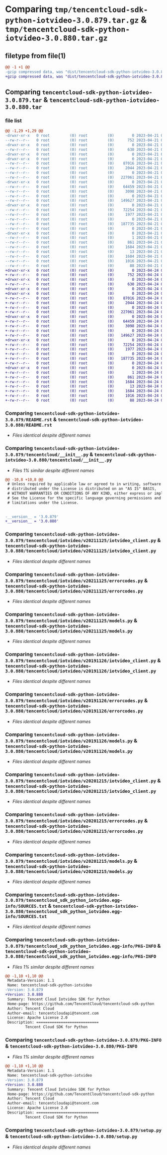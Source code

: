 # Comparing `tmp/tencentcloud-sdk-python-iotvideo-3.0.879.tar.gz` & `tmp/tencentcloud-sdk-python-iotvideo-3.0.880.tar.gz`

## filetype from file(1)

```diff
@@ -1 +1 @@
-gzip compressed data, was "dist/tencentcloud-sdk-python-iotvideo-3.0.879.tar", last modified: Fri Apr 21 00:47:52 2023, max compression
+gzip compressed data, was "dist/tencentcloud-sdk-python-iotvideo-3.0.880.tar", last modified: Mon Apr 24 03:12:06 2023, max compression
```

## Comparing `tencentcloud-sdk-python-iotvideo-3.0.879.tar` & `tencentcloud-sdk-python-iotvideo-3.0.880.tar`

### file list

```diff
@@ -1,29 +1,29 @@
-drwxr-xr-x   0 root         (0) root         (0)        0 2023-04-21 00:47:52.000000 tencentcloud-sdk-python-iotvideo-3.0.879/
--rw-r--r--   0 root         (0) root         (0)      752 2023-04-21 00:47:52.000000 tencentcloud-sdk-python-iotvideo-3.0.879/README.rst
-drwxr-xr-x   0 root         (0) root         (0)        0 2023-04-21 00:47:52.000000 tencentcloud-sdk-python-iotvideo-3.0.879/tencentcloud/
--rw-r--r--   0 root         (0) root         (0)      630 2023-04-21 00:47:52.000000 tencentcloud-sdk-python-iotvideo-3.0.879/tencentcloud/__init__.py
-drwxr-xr-x   0 root         (0) root         (0)        0 2023-04-21 00:47:52.000000 tencentcloud-sdk-python-iotvideo-3.0.879/tencentcloud/iotvideo/
-drwxr-xr-x   0 root         (0) root         (0)        0 2023-04-21 00:47:52.000000 tencentcloud-sdk-python-iotvideo-3.0.879/tencentcloud/iotvideo/v20211125/
--rw-r--r--   0 root         (0) root         (0)    87016 2023-04-21 00:47:52.000000 tencentcloud-sdk-python-iotvideo-3.0.879/tencentcloud/iotvideo/v20211125/iotvideo_client.py
--rw-r--r--   0 root         (0) root         (0)     2044 2023-04-21 00:47:52.000000 tencentcloud-sdk-python-iotvideo-3.0.879/tencentcloud/iotvideo/v20211125/errorcodes.py
--rw-r--r--   0 root         (0) root         (0)        0 2023-04-21 00:47:52.000000 tencentcloud-sdk-python-iotvideo-3.0.879/tencentcloud/iotvideo/v20211125/__init__.py
--rw-r--r--   0 root         (0) root         (0)   227061 2023-04-21 00:47:52.000000 tencentcloud-sdk-python-iotvideo-3.0.879/tencentcloud/iotvideo/v20211125/models.py
-drwxr-xr-x   0 root         (0) root         (0)        0 2023-04-21 00:47:52.000000 tencentcloud-sdk-python-iotvideo-3.0.879/tencentcloud/iotvideo/v20191126/
--rw-r--r--   0 root         (0) root         (0)    64459 2023-04-21 00:47:52.000000 tencentcloud-sdk-python-iotvideo-3.0.879/tencentcloud/iotvideo/v20191126/iotvideo_client.py
--rw-r--r--   0 root         (0) root         (0)     3098 2023-04-21 00:47:52.000000 tencentcloud-sdk-python-iotvideo-3.0.879/tencentcloud/iotvideo/v20191126/errorcodes.py
--rw-r--r--   0 root         (0) root         (0)        0 2023-04-21 00:47:52.000000 tencentcloud-sdk-python-iotvideo-3.0.879/tencentcloud/iotvideo/v20191126/__init__.py
--rw-r--r--   0 root         (0) root         (0)   149627 2023-04-21 00:47:52.000000 tencentcloud-sdk-python-iotvideo-3.0.879/tencentcloud/iotvideo/v20191126/models.py
-drwxr-xr-x   0 root         (0) root         (0)        0 2023-04-21 00:47:52.000000 tencentcloud-sdk-python-iotvideo-3.0.879/tencentcloud/iotvideo/v20201215/
--rw-r--r--   0 root         (0) root         (0)    72254 2023-04-21 00:47:52.000000 tencentcloud-sdk-python-iotvideo-3.0.879/tencentcloud/iotvideo/v20201215/iotvideo_client.py
--rw-r--r--   0 root         (0) root         (0)     1977 2023-04-21 00:47:52.000000 tencentcloud-sdk-python-iotvideo-3.0.879/tencentcloud/iotvideo/v20201215/errorcodes.py
--rw-r--r--   0 root         (0) root         (0)        0 2023-04-21 00:47:52.000000 tencentcloud-sdk-python-iotvideo-3.0.879/tencentcloud/iotvideo/v20201215/__init__.py
--rw-r--r--   0 root         (0) root         (0)   187735 2023-04-21 00:47:52.000000 tencentcloud-sdk-python-iotvideo-3.0.879/tencentcloud/iotvideo/v20201215/models.py
--rw-r--r--   0 root         (0) root         (0)        0 2023-04-21 00:47:52.000000 tencentcloud-sdk-python-iotvideo-3.0.879/tencentcloud/iotvideo/__init__.py
-drwxr-xr-x   0 root         (0) root         (0)        0 2023-04-21 00:47:52.000000 tencentcloud-sdk-python-iotvideo-3.0.879/tencentcloud_sdk_python_iotvideo.egg-info/
--rw-r--r--   0 root         (0) root         (0)        1 2023-04-21 00:47:52.000000 tencentcloud-sdk-python-iotvideo-3.0.879/tencentcloud_sdk_python_iotvideo.egg-info/dependency_links.txt
--rw-r--r--   0 root         (0) root         (0)      861 2023-04-21 00:47:52.000000 tencentcloud-sdk-python-iotvideo-3.0.879/tencentcloud_sdk_python_iotvideo.egg-info/SOURCES.txt
--rw-r--r--   0 root         (0) root         (0)     1684 2023-04-21 00:47:52.000000 tencentcloud-sdk-python-iotvideo-3.0.879/tencentcloud_sdk_python_iotvideo.egg-info/PKG-INFO
--rw-r--r--   0 root         (0) root         (0)       13 2023-04-21 00:47:52.000000 tencentcloud-sdk-python-iotvideo-3.0.879/tencentcloud_sdk_python_iotvideo.egg-info/top_level.txt
--rw-r--r--   0 root         (0) root         (0)     1684 2023-04-21 00:47:52.000000 tencentcloud-sdk-python-iotvideo-3.0.879/PKG-INFO
--rw-r--r--   0 root         (0) root         (0)     1016 2023-04-21 00:47:52.000000 tencentcloud-sdk-python-iotvideo-3.0.879/setup.py
--rw-r--r--   0 root         (0) root         (0)       88 2023-04-21 00:47:52.000000 tencentcloud-sdk-python-iotvideo-3.0.879/setup.cfg
+drwxr-xr-x   0 root         (0) root         (0)        0 2023-04-24 03:12:06.000000 tencentcloud-sdk-python-iotvideo-3.0.880/
+-rw-r--r--   0 root         (0) root         (0)      752 2023-04-24 03:12:05.000000 tencentcloud-sdk-python-iotvideo-3.0.880/README.rst
+drwxr-xr-x   0 root         (0) root         (0)        0 2023-04-24 03:12:06.000000 tencentcloud-sdk-python-iotvideo-3.0.880/tencentcloud/
+-rw-r--r--   0 root         (0) root         (0)      630 2023-04-24 03:12:05.000000 tencentcloud-sdk-python-iotvideo-3.0.880/tencentcloud/__init__.py
+drwxr-xr-x   0 root         (0) root         (0)        0 2023-04-24 03:12:06.000000 tencentcloud-sdk-python-iotvideo-3.0.880/tencentcloud/iotvideo/
+drwxr-xr-x   0 root         (0) root         (0)        0 2023-04-24 03:12:06.000000 tencentcloud-sdk-python-iotvideo-3.0.880/tencentcloud/iotvideo/v20211125/
+-rw-r--r--   0 root         (0) root         (0)    87016 2023-04-24 03:12:05.000000 tencentcloud-sdk-python-iotvideo-3.0.880/tencentcloud/iotvideo/v20211125/iotvideo_client.py
+-rw-r--r--   0 root         (0) root         (0)     2044 2023-04-24 03:12:05.000000 tencentcloud-sdk-python-iotvideo-3.0.880/tencentcloud/iotvideo/v20211125/errorcodes.py
+-rw-r--r--   0 root         (0) root         (0)        0 2023-04-24 03:12:05.000000 tencentcloud-sdk-python-iotvideo-3.0.880/tencentcloud/iotvideo/v20211125/__init__.py
+-rw-r--r--   0 root         (0) root         (0)   227061 2023-04-24 03:12:05.000000 tencentcloud-sdk-python-iotvideo-3.0.880/tencentcloud/iotvideo/v20211125/models.py
+drwxr-xr-x   0 root         (0) root         (0)        0 2023-04-24 03:12:06.000000 tencentcloud-sdk-python-iotvideo-3.0.880/tencentcloud/iotvideo/v20191126/
+-rw-r--r--   0 root         (0) root         (0)    64459 2023-04-24 03:12:05.000000 tencentcloud-sdk-python-iotvideo-3.0.880/tencentcloud/iotvideo/v20191126/iotvideo_client.py
+-rw-r--r--   0 root         (0) root         (0)     3098 2023-04-24 03:12:05.000000 tencentcloud-sdk-python-iotvideo-3.0.880/tencentcloud/iotvideo/v20191126/errorcodes.py
+-rw-r--r--   0 root         (0) root         (0)        0 2023-04-24 03:12:05.000000 tencentcloud-sdk-python-iotvideo-3.0.880/tencentcloud/iotvideo/v20191126/__init__.py
+-rw-r--r--   0 root         (0) root         (0)   149627 2023-04-24 03:12:05.000000 tencentcloud-sdk-python-iotvideo-3.0.880/tencentcloud/iotvideo/v20191126/models.py
+drwxr-xr-x   0 root         (0) root         (0)        0 2023-04-24 03:12:06.000000 tencentcloud-sdk-python-iotvideo-3.0.880/tencentcloud/iotvideo/v20201215/
+-rw-r--r--   0 root         (0) root         (0)    72254 2023-04-24 03:12:05.000000 tencentcloud-sdk-python-iotvideo-3.0.880/tencentcloud/iotvideo/v20201215/iotvideo_client.py
+-rw-r--r--   0 root         (0) root         (0)     1977 2023-04-24 03:12:05.000000 tencentcloud-sdk-python-iotvideo-3.0.880/tencentcloud/iotvideo/v20201215/errorcodes.py
+-rw-r--r--   0 root         (0) root         (0)        0 2023-04-24 03:12:05.000000 tencentcloud-sdk-python-iotvideo-3.0.880/tencentcloud/iotvideo/v20201215/__init__.py
+-rw-r--r--   0 root         (0) root         (0)   187735 2023-04-24 03:12:05.000000 tencentcloud-sdk-python-iotvideo-3.0.880/tencentcloud/iotvideo/v20201215/models.py
+-rw-r--r--   0 root         (0) root         (0)        0 2023-04-24 03:12:05.000000 tencentcloud-sdk-python-iotvideo-3.0.880/tencentcloud/iotvideo/__init__.py
+drwxr-xr-x   0 root         (0) root         (0)        0 2023-04-24 03:12:06.000000 tencentcloud-sdk-python-iotvideo-3.0.880/tencentcloud_sdk_python_iotvideo.egg-info/
+-rw-r--r--   0 root         (0) root         (0)        1 2023-04-24 03:12:06.000000 tencentcloud-sdk-python-iotvideo-3.0.880/tencentcloud_sdk_python_iotvideo.egg-info/dependency_links.txt
+-rw-r--r--   0 root         (0) root         (0)      861 2023-04-24 03:12:06.000000 tencentcloud-sdk-python-iotvideo-3.0.880/tencentcloud_sdk_python_iotvideo.egg-info/SOURCES.txt
+-rw-r--r--   0 root         (0) root         (0)     1684 2023-04-24 03:12:06.000000 tencentcloud-sdk-python-iotvideo-3.0.880/tencentcloud_sdk_python_iotvideo.egg-info/PKG-INFO
+-rw-r--r--   0 root         (0) root         (0)       13 2023-04-24 03:12:06.000000 tencentcloud-sdk-python-iotvideo-3.0.880/tencentcloud_sdk_python_iotvideo.egg-info/top_level.txt
+-rw-r--r--   0 root         (0) root         (0)     1684 2023-04-24 03:12:06.000000 tencentcloud-sdk-python-iotvideo-3.0.880/PKG-INFO
+-rw-r--r--   0 root         (0) root         (0)     1016 2023-04-24 03:12:05.000000 tencentcloud-sdk-python-iotvideo-3.0.880/setup.py
+-rw-r--r--   0 root         (0) root         (0)       88 2023-04-24 03:12:06.000000 tencentcloud-sdk-python-iotvideo-3.0.880/setup.cfg
```

### Comparing `tencentcloud-sdk-python-iotvideo-3.0.879/README.rst` & `tencentcloud-sdk-python-iotvideo-3.0.880/README.rst`

 * *Files identical despite different names*

### Comparing `tencentcloud-sdk-python-iotvideo-3.0.879/tencentcloud/__init__.py` & `tencentcloud-sdk-python-iotvideo-3.0.880/tencentcloud/__init__.py`

 * *Files 1% similar despite different names*

```diff
@@ -10,8 +10,8 @@
 # Unless required by applicable law or agreed to in writing, software
 # distributed under the License is distributed on an "AS IS" BASIS,
 # WITHOUT WARRANTIES OR CONDITIONS OF ANY KIND, either express or implied.
 # See the License for the specific language governing permissions and
 # limitations under the License.
 
 
-__version__ = '3.0.879'
+__version__ = '3.0.880'
```

### Comparing `tencentcloud-sdk-python-iotvideo-3.0.879/tencentcloud/iotvideo/v20211125/iotvideo_client.py` & `tencentcloud-sdk-python-iotvideo-3.0.880/tencentcloud/iotvideo/v20211125/iotvideo_client.py`

 * *Files identical despite different names*

### Comparing `tencentcloud-sdk-python-iotvideo-3.0.879/tencentcloud/iotvideo/v20211125/errorcodes.py` & `tencentcloud-sdk-python-iotvideo-3.0.880/tencentcloud/iotvideo/v20211125/errorcodes.py`

 * *Files identical despite different names*

### Comparing `tencentcloud-sdk-python-iotvideo-3.0.879/tencentcloud/iotvideo/v20211125/models.py` & `tencentcloud-sdk-python-iotvideo-3.0.880/tencentcloud/iotvideo/v20211125/models.py`

 * *Files identical despite different names*

### Comparing `tencentcloud-sdk-python-iotvideo-3.0.879/tencentcloud/iotvideo/v20191126/iotvideo_client.py` & `tencentcloud-sdk-python-iotvideo-3.0.880/tencentcloud/iotvideo/v20191126/iotvideo_client.py`

 * *Files identical despite different names*

### Comparing `tencentcloud-sdk-python-iotvideo-3.0.879/tencentcloud/iotvideo/v20191126/errorcodes.py` & `tencentcloud-sdk-python-iotvideo-3.0.880/tencentcloud/iotvideo/v20191126/errorcodes.py`

 * *Files identical despite different names*

### Comparing `tencentcloud-sdk-python-iotvideo-3.0.879/tencentcloud/iotvideo/v20191126/models.py` & `tencentcloud-sdk-python-iotvideo-3.0.880/tencentcloud/iotvideo/v20191126/models.py`

 * *Files identical despite different names*

### Comparing `tencentcloud-sdk-python-iotvideo-3.0.879/tencentcloud/iotvideo/v20201215/iotvideo_client.py` & `tencentcloud-sdk-python-iotvideo-3.0.880/tencentcloud/iotvideo/v20201215/iotvideo_client.py`

 * *Files identical despite different names*

### Comparing `tencentcloud-sdk-python-iotvideo-3.0.879/tencentcloud/iotvideo/v20201215/errorcodes.py` & `tencentcloud-sdk-python-iotvideo-3.0.880/tencentcloud/iotvideo/v20201215/errorcodes.py`

 * *Files identical despite different names*

### Comparing `tencentcloud-sdk-python-iotvideo-3.0.879/tencentcloud/iotvideo/v20201215/models.py` & `tencentcloud-sdk-python-iotvideo-3.0.880/tencentcloud/iotvideo/v20201215/models.py`

 * *Files identical despite different names*

### Comparing `tencentcloud-sdk-python-iotvideo-3.0.879/tencentcloud_sdk_python_iotvideo.egg-info/SOURCES.txt` & `tencentcloud-sdk-python-iotvideo-3.0.880/tencentcloud_sdk_python_iotvideo.egg-info/SOURCES.txt`

 * *Files identical despite different names*

### Comparing `tencentcloud-sdk-python-iotvideo-3.0.879/tencentcloud_sdk_python_iotvideo.egg-info/PKG-INFO` & `tencentcloud-sdk-python-iotvideo-3.0.880/tencentcloud_sdk_python_iotvideo.egg-info/PKG-INFO`

 * *Files 1% similar despite different names*

```diff
@@ -1,10 +1,10 @@
 Metadata-Version: 1.1
 Name: tencentcloud-sdk-python-iotvideo
-Version: 3.0.879
+Version: 3.0.880
 Summary: Tencent Cloud Iotvideo SDK for Python
 Home-page: https://github.com/TencentCloud/tencentcloud-sdk-python
 Author: Tencent Cloud
 Author-email: tencentcloudapi@tencent.com
 License: Apache License 2.0
 Description: ============================
         Tencent Cloud SDK for Python
```

### Comparing `tencentcloud-sdk-python-iotvideo-3.0.879/PKG-INFO` & `tencentcloud-sdk-python-iotvideo-3.0.880/PKG-INFO`

 * *Files 1% similar despite different names*

```diff
@@ -1,10 +1,10 @@
 Metadata-Version: 1.1
 Name: tencentcloud-sdk-python-iotvideo
-Version: 3.0.879
+Version: 3.0.880
 Summary: Tencent Cloud Iotvideo SDK for Python
 Home-page: https://github.com/TencentCloud/tencentcloud-sdk-python
 Author: Tencent Cloud
 Author-email: tencentcloudapi@tencent.com
 License: Apache License 2.0
 Description: ============================
         Tencent Cloud SDK for Python
```

### Comparing `tencentcloud-sdk-python-iotvideo-3.0.879/setup.py` & `tencentcloud-sdk-python-iotvideo-3.0.880/setup.py`

 * *Files identical despite different names*

